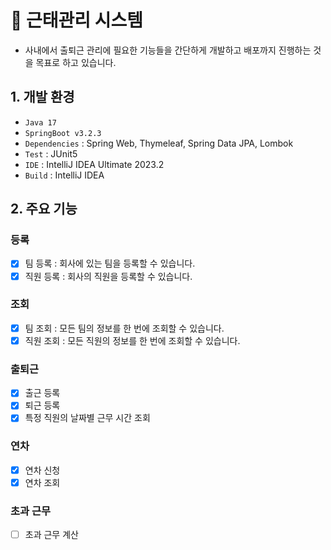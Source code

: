 # 🏢 근태관리 시스템
* 사내에서 출퇴근 관리에 필요한 기능들을 간단하게 개발하고 배포까지 진행하는 것을 목표로 하고 있습니다.

## 1. 개발 환경
* `Java 17`
* `SpringBoot v3.2.3`
* `Dependencies` : Spring Web, Thymeleaf, Spring Data JPA, Lombok
* `Test` : JUnit5
* `IDE` : IntelliJ IDEA Ultimate 2023.2
* `Build` : IntelliJ IDEA

## 2. 주요 기능
### 등록
- [x] 팀 등록 : 회사에 있는 팀을 등록할 수 있습니다.
- [x] 직원 등록 : 회사의 직원을 등록할 수 있습니다.

### 조회
- [x] 팀 조회 : 모든 팀의 정보를 한 번에 조회할 수 있습니다.
- [x] 직원 조회 : 모든 직원의 정보를 한 번에 조회할 수 있습니다.

### 출퇴근
- [x] 출근 등록
- [x] 퇴근 등록
- [x] 특정 직원의 날짜별 근무 시간 조회

### 연차
- [x] 연차 신청
- [x] 연차 조회

### 초과 근무
- [ ] 초과 근무 계산
